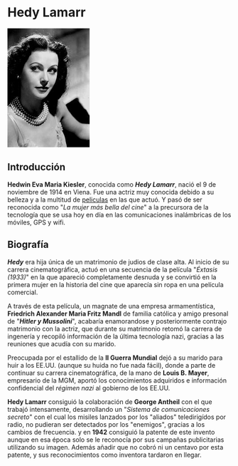 # Hedy Lamarr

![image](hedyLamarr.png)

## Introducción
**Hedwin Eva Maria Kiesler**, conocida como ***Hedy Lamarr***, nació el 9 de noviembre de 1914 en Viena.
Fue una actriz muy conocida debido a su belleza y a la multitud de [peliculas](peliculas.md) en las que actuó. Y pasó de ser reconocida
como "*La mujer más bella del cine*" a la precursora de la tecnología que se usa hoy en día en las comunicaciones inalámbricas de los móviles,
GPS y wifi.

## Biografía

***Hedy*** era hija única de un matrimonio de judios de clase alta. Al inicio de su carrera cinematográfica, actuó en una secuencia de la película "*Éxtasis (1933)*"
en la que apareció completamente desnuda y se convirtió en la primera mujer en la historia del cine que aparecía sin ropa en una película comercial.

A través de esta película, un magnate de una empresa armamentística, **Friedrich Alexander Maria Fritz Mandl** de familia católica y amigo presonal de "***Hitler y 
Mussolini***", acabaría enamorandose y posteriormente contrajo matrimonio con la actriz, que durante su matrimonio retomó la carrera de ingenería y recopiló
información de la última tecnología nazi, gracias a las reuniones que acudía con su marido.

Preocupada por el estallido de la **II Guerra Mundial** dejó a su marido para huir a los EE.UU. (aunque su huida no fue nada fácil), donde a parte de continuar
su carrera cinematográfica, de la mano de **Louis B. Mayer**, empresario de la MGM, aportó los conocimientos adquiridos e información confidencial del *régimen nazi*
al gobierno de los EE.UU.

**Hedy Lamarr** consiguió la colaboración de **George Antheil** con el que trabajó intensamente, desarrollando un "*Sistema de comunicaciones secreto*" con el cual
los misiles lanzados por los "aliados" teledirigídos por radio, no pudieran ser detectados por los "enemigos", gracias a los cambios de frecuencia. y en **1942** consiguió la patente de este invento aunque en esa época solo se le reconocía por sus campañas publicitarias utilizando su imagen. Además añadir que no cobró ni un centavo por esta patente, y sus reconocimientos como inventora tardaron en llegar.
